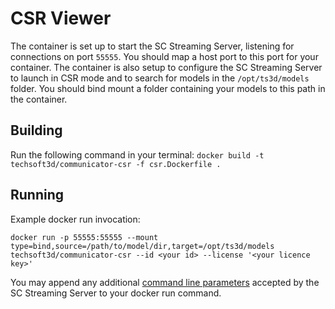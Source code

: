 # CSR Viewer
The container is set up to start the SC Streaming Server, listening for connections on port `55555`. You should map a host port to this port for your container. The container is also setup to configure the SC Streaming Server to launch in CSR mode and to search for models in the `/opt/ts3d/models` folder. You should bind mount a folder containing your models to this path in the container.

## Building
Run the following command in your terminal: `docker build -t techsoft3d/communicator-csr -f csr.Dockerfile .`

## Running
Example docker run invocation:
```
docker run -p 55555:55555 --mount type=bind,source=/path/to/model/dir,target=/opt/ts3d/models  techsoft3d/communicator-csr --id <your id> --license '<your licence key>'
```

You may append any additional [command line parameters](https://docs.techsoft3d.com/communicator/latest/build/prog_guide/servers/stream_cache_server/command-line-options.html) accepted by the SC Streaming Server to your docker run command.
